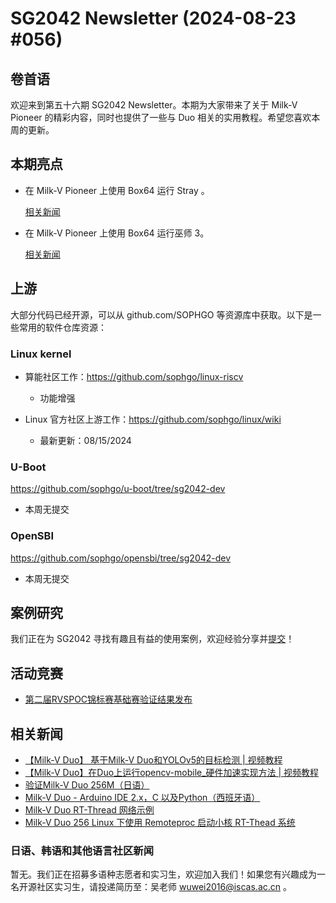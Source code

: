 # SG2042 Newsletter (2024-08-23 #056)

## 卷首语

欢迎来到第五十六期 SG2042 Newsletter。本期为大家带来了关于 Milk-V Pioneer 的精彩内容，同时也提供了一些与 Duo 相关的实用教程。希望您喜欢本周的更新。

## 本期亮点

+ 在 Milk-V Pioneer 上使用 Box64 运行 Stray 。

  [相关新闻](https://www.youtube.com/watch?v=qHLKB39xVkw)

+ 在 Milk-V Pioneer 上使用 Box64 运行巫师 3。

  [相关新闻](https://www.youtube.com/watch?v=5UMUEM0gd34)

## 上游

大部分代码已经开源，可以从 github.com/SOPHGO 等资源库中获取。以下是一些常用的软件仓库资源：

### Linux kernel

+ 算能社区工作：https://github.com/sophgo/linux-riscv

  +  功能增强

+ Linux 官方社区上游工作：https://github.com/sophgo/linux/wiki

  + 最新更新：08/15/2024


### U-Boot

https://github.com/sophgo/u-boot/tree/sg2042-dev

+ 本周无提交

### OpenSBI

https://github.com/sophgo/opensbi/tree/sg2042-dev 

+ 本周无提交

## 案例研究

我们正在为 SG2042 寻找有趣且有益的使用案例，欢迎经验分享并[提交](https://github.com/sophgocommunity/SG2042-Newsletter/pulls)！

## 活动竞赛

+ [第二届RVSPOC锦标赛基础赛验证结果发布][event-1]

[event-1]:https://mp.weixin.qq.com/s/TMuPJeJ8SSvivYIUnfFmWA

## 相关新闻

+ [【Milk-V Duo】 基于Milk-V Duo和YOLOv5的目标检测 | 视频教程][news-1]
+ [【Milk-V Duo】在Duo上运行opencv-mobile_硬件加速实现方法 | 视频教程][news-2]
+ [验证Milk-V Duo 256M（日语）][news-3]
+ [Milk-V Duo - Arduino IDE 2.x，C 以及Python（西班牙语）][news-4]
+ [Milk-V Duo RT-Thread 网络示例][news-5]
+ [Milk-V Duo 256 Linux 下使用 Remoteproc 启动小核 RT-Thead 系统][news-6]

[news-1]:https://www.bilibili.com/video/BV1iG41197qa
[news-2]:https://www.bilibili.com/video/BV1MJeueDEBT
[news-3]:https://x.com/niwatorlchicken/status/1825576780859847132
[news-4]:https://www.youtube.com/watch?v=5TTUmC5YKqo
[news-5]:https://zhuanlan.zhihu.com/p/715167940
[news-6]:https://zhuanlan.zhihu.com/p/715389146

### 日语、韩语和其他语言社区新闻

暂无。我们正在招募多语种志愿者和实习生，欢迎加入我们！如果您有兴趣成为一名开源社区实习生，请投递简历至：吴老师 [wuwei2016@iscas.ac.cn](mailto:wuwei2016@iscas.ac.cn) 。
